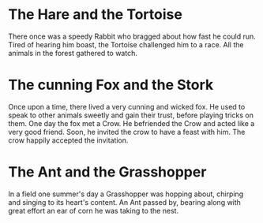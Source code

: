 # The Hare and the Tortoise
There once was a speedy Rabbit who bragged about how fast he could run. Tired of hearing him boast, the Tortoise challenged him to a race. All the animals in the forest gathered to watch.

# The cunning Fox and the Stork
Once upon a time, there lived a very cunning and wicked fox. He used to speak to other animals sweetly and gain their trust, before playing tricks on them. One day the fox met a Crow. He befriended the Crow and acted like a very good friend. Soon, he invited the crow to have a feast with him. The crow happily accepted the invitation.

# The Ant and the Grasshopper
In a field one summer's day a Grasshopper was hopping about, chirping and singing to its heart's content. An Ant passed by, bearing along with great effort an ear of corn he was taking to the nest.
